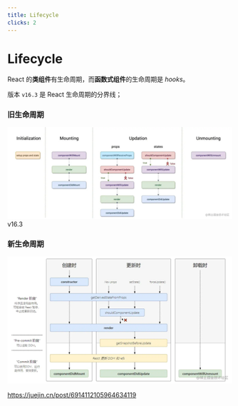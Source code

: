 ```yaml
---
title: Lifecycle
clicks: 2
---
```


# Lifecycle

React 的**类组件**有生命周期，而**函数式组件**的生命周期是 *hooks*。

版本 `v16.3` 是 React 生命周期的分界线；

<div class="flex gap-x-4 h-[calc(100%-2.5rem-7rem-24px)]">

<div class="w-1/2 text-center" v-click="2">

### 旧生命周期

<img src="/public/images/old-lifecycle.webp" class="mt-4"/>

</div>

<div class="relative w-15 flex justify-center" v-click="1">

<div class="absolute top-[8px]">v16.3</div>

<div class="absolute top-[32px] w-1px h-full border-r-2 border-dashed border-gray-500"></div>

</div>

<div class="w-1/2 text-center" v-click="2">

### 新生命周期

<img src="/public/images/new-lifecycle.webp"  class="mt-4" />

</div>

</div>

<a href="https://juejin.cn/post/6914112105964634119" target="_blank">https://juejin.cn/post/6914112105964634119</a>

<!-- 
v16.3 版本以下称为旧生命周期；而 v16.3 版本及以上称之为新生命周期；

这两张图我是直接从掘金 copy 过来的，因为这部分并不是我们的重点，只是想让大家了解 React 的生命周期和变动。

旧生命周期在这里就不赘述了，大家如果感兴趣可以去了解下，具体文章的地址我放在了下面。

那我们主要来聚焦新生命周期（放大），和 Vue 类似，分为挂载阶段、更新阶段和销毁阶段

挂载阶段也是初始化阶段，从这个张里可以看出来，会先执行 constructor 函数 -> getDerivedStateFromProps -> render -> componentDidMount

更新阶段首先会执行 getDerivedStateFromProps -> shouldComponentUpdate -> render -> getSnapshotBeforeUpdate -> componentDidUpdate

销毁阶段也叫卸载阶段，只会执行一个生命周期：componentWillUnmount

 -->